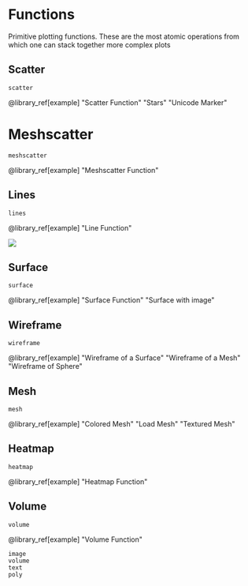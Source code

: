 # Functions

Primitive plotting functions.
These are the most atomic operations from which one can stack together more complex plots


## Scatter

```@docs
scatter
```

@library_ref[example] "Scatter Function" "Stars" "Unicode Marker" 



# Meshscatter

```@docs
meshscatter
```

@library_ref[example] "Meshscatter Function"


## Lines

```@docs
lines
```

@library_ref[example] "Line Function"

![](lines.png)


## Surface

```@docs
surface
```

@library_ref[example] "Surface Function" "Surface with image"


## Wireframe

```@docs
wireframe
```

@library_ref[example] "Wireframe of a Surface" "Wireframe of a Mesh" "Wireframe of Sphere"


## Mesh

```@docs
mesh
```


@library_ref[example] "Colored Mesh" "Load Mesh" "Textured Mesh"


## Heatmap

```@docs
heatmap
```

@library_ref[example] "Heatmap Function"


## Volume

```@docs
volume

```

@library_ref[example] "Volume Function"


```
image
volume
text
poly
```
